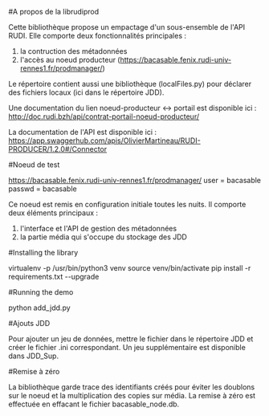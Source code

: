 #A propos de la librudiprod

Cette bibliothèque propose un empactage d'un sous-ensemble de l'API RUDI.
Elle comporte deux fonctionnalités principales :

1) la contruction des métadonnées
2) l'accès au noeud producteur (https://bacasable.fenix.rudi-univ-rennes1.fr/prodmanager/)

Le répertoire contient aussi une bibliothèque (localFiles.py) pour déclarer des
fichiers locaux (ici dans le répertoire JDD).

Une documentation du lien noeud-producteur <-> portail est
disponible ici : http://doc.rudi.bzh/api/contrat-portail-noeud-producteur/

La documentation de l'API est disponible ici :
https://app.swaggerhub.com/apis/OlivierMartineau/RUDI-PRODUCER/1.2.0#/Connector

#Noeud de test

https://bacasable.fenix.rudi-univ-rennes1.fr/prodmanager/
user = bacasable
passwd = bacasable

Ce noeud est remis en configuration initiale toutes les nuits.
Il comporte deux éléments principaux :

1) l'interface et l'API de gestion des métadonnées
2) la partie média qui s'occupe du stockage des JDD

#Installing the library

virtualenv -p /usr/bin/python3 venv
source venv/bin/activate
pip  install -r requirements.txt --upgrade

#Running the demo

python add_jdd.py

#Ajouts JDD

Pour ajouter un jeu de données, mettre le fichier dans le
répertoire JDD et créer le fichier .ini correspondant.
Un jeu supplémentaire est disponible dans JDD_Sup.

#Remise à zéro

La bibliothèque garde trace des identifiants créés pour éviter
les doublons sur le noeud et la multiplication des copies sur média.
La remise à zéro est effectuée en effacant le fichier bacasable_node.db. 
